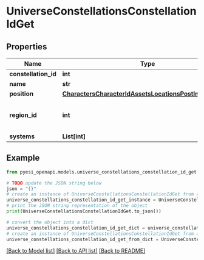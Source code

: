 # UniverseConstellationsConstellationIdGet


## Properties

Name | Type | Description | Notes
------------ | ------------- | ------------- | -------------
**constellation_id** | **int** |  | 
**name** | **str** |  | 
**position** | [**CharactersCharacterIdAssetsLocationsPostInnerPosition**](CharactersCharacterIdAssetsLocationsPostInnerPosition.md) |  | 
**region_id** | **int** | The region this constellation is in | 
**systems** | **List[int]** |  | 

## Example

```python
from pyesi_openapi.models.universe_constellations_constellation_id_get import UniverseConstellationsConstellationIdGet

# TODO update the JSON string below
json = "{}"
# create an instance of UniverseConstellationsConstellationIdGet from a JSON string
universe_constellations_constellation_id_get_instance = UniverseConstellationsConstellationIdGet.from_json(json)
# print the JSON string representation of the object
print(UniverseConstellationsConstellationIdGet.to_json())

# convert the object into a dict
universe_constellations_constellation_id_get_dict = universe_constellations_constellation_id_get_instance.to_dict()
# create an instance of UniverseConstellationsConstellationIdGet from a dict
universe_constellations_constellation_id_get_from_dict = UniverseConstellationsConstellationIdGet.from_dict(universe_constellations_constellation_id_get_dict)
```
[[Back to Model list]](../README.md#documentation-for-models) [[Back to API list]](../README.md#documentation-for-api-endpoints) [[Back to README]](../README.md)


